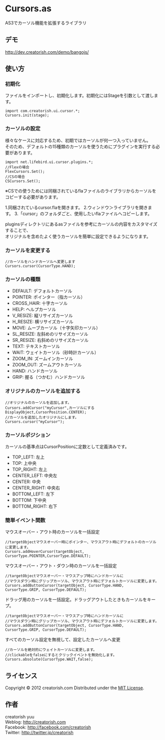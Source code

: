 Cursors.as
======================
AS3でカーソル機能を拡張するライブラリ

デモ
------
http://dev.creatorish.com/demo/bangojs/

使い方
------

### 初期化 ###
ファイルをインポートし、初期化します。初期化にはStageを引数として渡します。

    import com.creatorish.ui.cursor.*;
    Cursors.init(stage);

### カーソルの設定 ###

様々なケースに対応するため、初期ではカーソルが何一つ入っていません。  
そのため、デフォルトの15種類のカーソルを使うためにプラグインを実行する必要があります。

    import net.lifebird.ui.cursor.plugins.*; 
    //Flexの場合
    FlexCursors.Set(); 
    //CSの場合
    CSCursors.Set();

※CSでの使うためには同梱されているflaファイルのライブラリからカーソルをコピーする必要があります。

1.同梱されているcursor.flaを開きます。
2.ウィンドウ＞ライブラリを開きます。
3.「cursor」のフォルダごと、使用したいflaファイルへコピーします。

pluginsディレクトリにあるasファイルを参考にカーソルの内容をカスタマイズすることで、  
オリジナルを含めたよく使うカーソルを簡単に設定できるようになります。

### カーソルを変更する ###

    //カーソルをハンドカーソルへ変更します
    Cursors.cursor(CursorType.HAND);

### カーソルの種類 ###

+    DEFAULT: デフォルトカーソル
+    POINTER: ポインター（指カーソル）
+    CROSS_HAIR: 十字カーソル
+    HELP: ヘルプカーソル
+    V_RESIZE: 縦リサイズカーソル
+    H_RESIZE: 横リサイズカーソル
+    MOVE: ムーブカーソル（十字矢印カーソル）
+    SL_RESIZE: 左斜めのリサイズカーソル
+    SR_RESIZE: 右斜めのリサイズカーソル
+    TEXT: テキストカーソル
+    WAIT: ウェイトカーソル（砂時計カーソル）
+    ZOOM_IN: ズームインカーソル
+    ZOOM_OUT: ズームアウトカーソル
+    HAND: ハンドカーソル
+    GRIP: 握る（つかむ）ハンドカーソル

### オリジナルのカーソルを追加する ###

    //オリジナルのカーソルを追加します。 
    Cursors.addCursor("myCursor",カーソルにするDisplayObject,CursorPosition.CENTER); 
    //カーソルを追加したオリジナルにします。
    Cursors.cursor("myCursor");

### カーソルポジション ###

カーソルの基準点はCursorPositionに定数として定義済みです。

+    TOP_LEFT: 左上
+    TOP: 上中央
+    TOP_RIGHT: 左上
+    CENTER_LEFT: 中央左
+    CENTER: 中央
+    CENTER_RIGHT: 中央右
+    BOTTOM_LEFT: 左下
+    BOTTOM: 下中央
+    BOTTOM_RIGHT: 右下

### 簡単イベント関数 ###

マウスオーバー・アウト時のカーソルを一括設定

    //targetObjectマウスオーバー時にポインター、マウスアウト時にデフォルトのカーソルに変更します。 
    Cursors.addHoverCursor(targetObject, CursorType.POINTER,CursorType.DEFAULT);

マウスオーバー・アウト・ダウン時のカーソルを一括設定

    //targetObjectマウスオーバー・マウスアップ時にハンドカーソルに 
    //マウスダウン時にグリップカーソル、マウスアウト時にデフォルトカーソルに変更します。 
    Cursors.addButtonCursor(targetObject, CursorType.HAND, CursorType.GRIP, CursorType.DEFAULT);

ドラッグ用のカーソルを一括設定。ドラッグアウトしたときもカーソルをキープ。

    //targetObjectマウスオーバー・マウスアップ時にハンドカーソルに
    //マウスダウン時にグリップカーソル、マウスアウト時にデフォルトカーソルに変更します。
    Cursors.addButtonCursor(targetObject, CursorType.HAND, CursorType.GRIP, CursorType.DEFAULT);

すべてのカーソル設定を無視して、設定したカーソルへ変更

    //カーソルを絶対的にウェイトカーソルに変更します。 
    //clickableをfalseにするとクリックイベントを無効化します。 
    Cursors.absolute(CursorType.WAIT,false);

ライセンス
--------
[MIT]: http://www.opensource.org/licenses/mit-license.php
Copyright &copy; 2012 creatorish.com
Distributed under the [MIT License][mit].

作者
--------
creatorish yuu  
Weblog: <http://creatorish.com>  
Facebook: <http://facebook.com/creatorish>  
Twitter: <http://twitter.jp/creatorish>